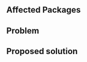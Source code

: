 ## Affected Packages

<!-- Because monorepos, it's super helpful if you tell us which packages are affected, so it's easy to find the change points. Adding a tag pf `pkg:package-name` would be the best 🙏 -->

## Problem

<!-- Write the problem you are encountering here. If it is a bug, or process problem, please provide reproduction steps. If you have a repository we can look at that would be great. 😁 -->

## Proposed solution

<!-- If you have an idea of how to solve it, otherwise that's fine as well. We may edit this description to add details later -->
